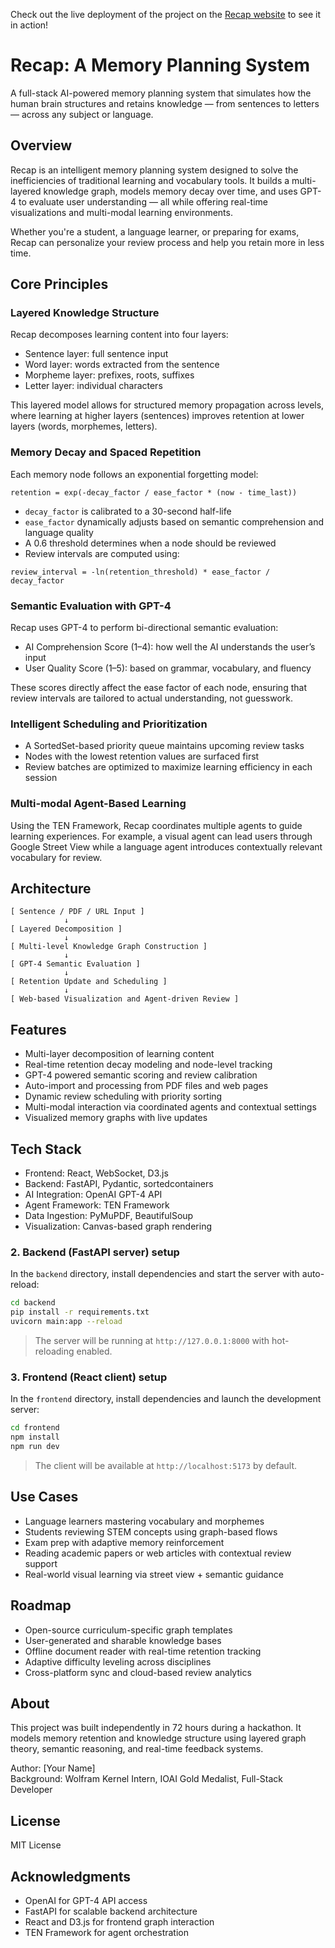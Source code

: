 Check out the live deployment of the project on the [Recap website](http://recap.austinjiang.com) to see it in action!

# Recap: A Memory Planning System

A full-stack AI-powered memory planning system that simulates how the human brain structures and retains knowledge — from sentences to letters — across any subject or language.

## Overview

Recap is an intelligent memory planning system designed to solve the inefficiencies of traditional learning and vocabulary tools. It builds a multi-layered knowledge graph, models memory decay over time, and uses GPT-4 to evaluate user understanding — all while offering real-time visualizations and multi-modal learning environments.

Whether you're a student, a language learner, or preparing for exams, Recap can personalize your review process and help you retain more in less time.

## Core Principles

### Layered Knowledge Structure

Recap decomposes learning content into four layers:

- Sentence layer: full sentence input
- Word layer: words extracted from the sentence
- Morpheme layer: prefixes, roots, suffixes
- Letter layer: individual characters

This layered model allows for structured memory propagation across levels, where learning at higher layers (sentences) improves retention at lower layers (words, morphemes, letters).

### Memory Decay and Spaced Repetition

Each memory node follows an exponential forgetting model:

```
retention = exp(-decay_factor / ease_factor * (now - time_last))
```

- `decay_factor` is calibrated to a 30-second half-life
- `ease_factor` dynamically adjusts based on semantic comprehension and language quality
- A 0.6 threshold determines when a node should be reviewed
- Review intervals are computed using:
  
```
review_interval = -ln(retention_threshold) * ease_factor / decay_factor
```

### Semantic Evaluation with GPT-4

Recap uses GPT-4 to perform bi-directional semantic evaluation:

- AI Comprehension Score (1–4): how well the AI understands the user’s input
- User Quality Score (1–5): based on grammar, vocabulary, and fluency

These scores directly affect the ease factor of each node, ensuring that review intervals are tailored to actual understanding, not guesswork.

### Intelligent Scheduling and Prioritization

- A SortedSet-based priority queue maintains upcoming review tasks
- Nodes with the lowest retention values are surfaced first
- Review batches are optimized to maximize learning efficiency in each session

### Multi-modal Agent-Based Learning

Using the TEN Framework, Recap coordinates multiple agents to guide learning experiences. For example, a visual agent can lead users through Google Street View while a language agent introduces contextually relevant vocabulary for review.

## Architecture

```
[ Sentence / PDF / URL Input ]
            ↓
[ Layered Decomposition ]
            ↓
[ Multi-level Knowledge Graph Construction ]
            ↓
[ GPT-4 Semantic Evaluation ]
            ↓
[ Retention Update and Scheduling ]
            ↓
[ Web-based Visualization and Agent-driven Review ]
```

## Features

- Multi-layer decomposition of learning content
- Real-time retention decay modeling and node-level tracking
- GPT-4 powered semantic scoring and review calibration
- Auto-import and processing from PDF files and web pages
- Dynamic review scheduling with priority sorting
- Multi-modal interaction via coordinated agents and contextual settings
- Visualized memory graphs with live updates

## Tech Stack

- Frontend: React, WebSocket, D3.js
- Backend: FastAPI, Pydantic, sortedcontainers
- AI Integration: OpenAI GPT-4 API
- Agent Framework: TEN Framework
- Data Ingestion: PyMuPDF, BeautifulSoup
- Visualization: Canvas-based graph rendering

### 2. Backend (FastAPI server) setup

In the `backend` directory, install dependencies and start the server with auto-reload:

```bash
cd backend
pip install -r requirements.txt
uvicorn main:app --reload
```

> The server will be running at `http://127.0.0.1:8000` with hot-reloading enabled.

### 3. Frontend (React client) setup

In the `frontend` directory, install dependencies and launch the development server:

```bash
cd frontend
npm install
npm run dev
```

> The client will be available at `http://localhost:5173` by default.


## Use Cases

- Language learners mastering vocabulary and morphemes
- Students reviewing STEM concepts using graph-based flows
- Exam prep with adaptive memory reinforcement
- Reading academic papers or web articles with contextual review support
- Real-world visual learning via street view + semantic guidance

## Roadmap

- Open-source curriculum-specific graph templates
- User-generated and sharable knowledge bases
- Offline document reader with real-time retention tracking
- Adaptive difficulty leveling across disciplines
- Cross-platform sync and cloud-based review analytics

## About

This project was built independently in 72 hours during a hackathon. It models memory retention and knowledge structure using layered graph theory, semantic reasoning, and real-time feedback systems.

Author: [Your Name]  
Background: Wolfram Kernel Intern, IOAI Gold Medalist, Full-Stack Developer

## License

MIT License

## Acknowledgments

- OpenAI for GPT-4 API access
- FastAPI for scalable backend architecture
- React and D3.js for frontend graph interaction
- TEN Framework for agent orchestration